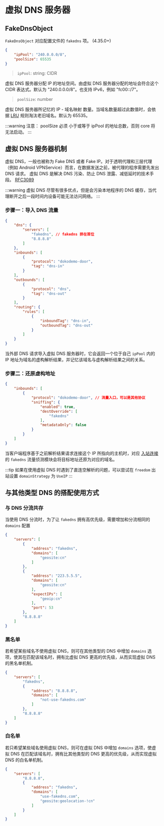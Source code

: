 # 虚拟 DNS 服务器

## FakeDnsObject

`FakeDnsObject` 对应配置文件的 `fakedns` 项。 (4.35.0+)

```json
{
    "ipPool": "240.0.0.0/8",
    "poolSize": 65535
}
```

> `ipPool`: string: CIDR

虚拟 DNS 服务器分配 IP 的地址空间。由虚拟 DNS 服务器分配的地址会符合这个 CIDR 表达式。默认为 "240.0.0.0/8"。也支持 IPv6，例如 "fc00::/7"。

> `poolSize`: number

虚拟 DNS 服务器所记忆的 IP - 域名映射 数量。当域名数量超过此数值时，会依据 [LRU](https://en.wikipedia.org/wiki/Cache_replacement_policies#Least_recently_used_(LRU)) 规则淘汰老旧域名。默认为 65535。

:::warning
注意： poolSize 必须 小于或等于 ipPool 的地址总数，否则 core 将无法启动。
:::

## 虚拟 DNS 服务器机制

虚拟 DNS，一般也被称为 Fake DNS 或者 Fake IP。对于透明代理和三层代理（例如 Android VPNService）而言，在数据发送之前，被代理的程序需要先发出 DNS 请求。
虚拟 DNS 是解决 DNS 污染、防止 DNS 泄露、减低延时的技术手段。 [RFC3089](https://tools.ietf.org/html/rfc3089)

:::warning
虚拟 DNS 尽管有很多优点，但是会污染本地程序的 DNS 缓存，当代理断开之后一段时间内设备可能无法访问网络。
:::

### 步骤一：导入 DNS 流量

```json
{
    "dns": {
        "servers": [
            "fakedns", // fakedns 排在首位
            "8.8.8.8"
        ]
    },
    "inbounds": [
        {
            "protocol": "dokodemo-door",
            "tag": "dns-in"
        }
    ],
    "outbounds": [
        {
            "protocol": "dns",
            "tag": "dns-out"
        }
    ],
    "routing": {
        "rules": [
            {
                "inboundTag": "dns-in",
                "outboundTag": "dns-out"
            }
        ]
    }
}
```

当外部 DNS 请求导入虚拟 DNS 服务器时，它会返回一个位于自己 `ipPool` 内的 IP 地址为域名的虚构解析结果，并记忆该域名与虚构解析结果之间的关系。

### 步骤二：还原虚构地址

```json
{
    "inbounds": [
        {
            "protocol": "dokodemo-door", // 流量入口，可以是其他协议
            "sniffing": {
                "enabled": true,
                "destOverride": [
                    "fakedns"
                ],
                "metadataOnly": false
            }
        }
    ]
}
```

当客户端程序基于之前解析结果请求连接这个 IP 所指向的主机时，对应 [入站连接](inbounds.md) 的 `fakedns` 流量侦测模块会将目标地址还原为对应的域名。

:::tip
如果在使用虚拟 DNS 时遇到了直连空解析的问题，可以尝试在 `freedom` 出站设置 `domainStrategy` 为 `UseIP`
:::

## 与其他类型 DNS 的搭配使用方式

### 与 DNS 分流共存

当使用 DNS 分流时，为了让 `fakedns` 拥有高优先级，需要增加和分流相同的 `domains` 配置

```json
{
    "servers": [
        {
            "address": "fakedns",
            "domains": [
                "geosite:cn"
            ]
        },
        {
            "address": "223.5.5.5",
            "domains": [
                "geosite:cn"
            ],
            "expectIPs": [
                "geoip:cn"
            ],
            "port": 53
        },
        "8.8.8.8"
    ]
}
```

### 黑名单

若希望某些域名不使用虚拟 DNS，则可在其他类型的 DNS 中增加 `domains` 选项，使其在匹配该域名时，拥有比虚拟 DNS 更高的优先级，从而实现虚拟 DNS 的黑名单机制。

```json
{
    "servers": [
        "fakedns",
        {
            "address": "8.8.8.8",
            "domains": [
                "not-use-fakedns.com"
            ]
        },
        "8.8.8.8"
    ]
}
```

### 白名单

若只希望某些域名使用虚拟 DNS，则可在虚拟 DNS 中增加 `domains` 选项，使虚拟 DNS 在匹配该域名时，拥有比其他类型的 DNS 更高的优先级，从而实现虚拟 DNS 的白名单机制。
```json
{
    "servers": [
        "8.8.8.8",
        {
            "address": "fakedns",
            "domains": [
                "use-fakedns.com",
                "geosite:geolocation-!cn"
            ]
        }
    ]
}
```
